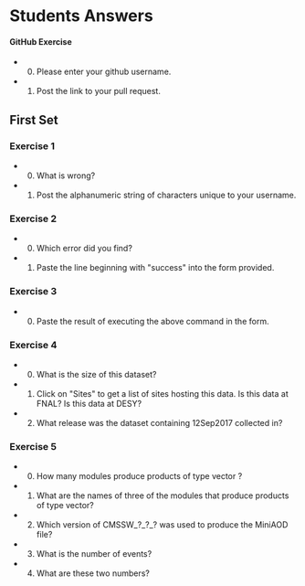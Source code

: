 # Students Answers

#### GitHub Exercise

- 0) Please enter your github username.

- 1) Post the link to your pull request.


## First Set

### Exercise 1

- 0) What is wrong?

- 1) Post the alphanumeric string of characters unique to your username.

### Exercise 2

- 0) Which error did you find?

- 1) Paste the line beginning with "success" into the form provided. 

### Exercise 3

- 0) Paste the result of executing the above command in the form.


### Exercise 4

- 0) What is the size of this dataset? 

- 1) Click on "Sites" to get a list of sites hosting this data. Is this data at FNAL? Is this data at DESY? 

- 2) What release was the dataset containing 12Sep2017 collected in?

### Exercise 5

- 0) How many modules produce products of type vector ? 

- 1) What are the names of three of the modules that produce products of type vector? 

- 2) Which version of CMSSW\_?\_?\_? was used to produce the MiniAOD file? 

- 3) What is the number of events?

- 4) What are these two numbers? 


